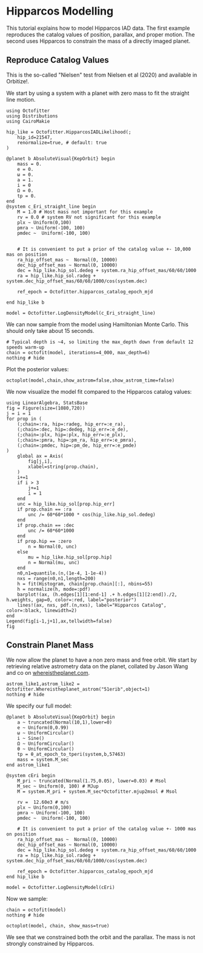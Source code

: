 # Hipparcos Modelling

This tutorial explains how to model Hipparcos IAD data. The first example reproduces the catalog values of position, parallax, and proper motion. The second uses Hipparcos to constrain the mass of a directly imaged planet.

## Reproduce Catalog Values
This is the so-called "Nielsen" test from Nielsen et al (2020) and available in Orbitize!.

We start by using a system with a planet with zero mass to fit the straight line motion.

```@example 1
using Octofitter
using Distributions
using CairoMakie

hip_like = Octofitter.HipparcosIADLikelihood(;
    hip_id=21547,
    renormalize=true, # default: true
)

@planet b AbsoluteVisual{KepOrbit} begin
    mass = 0.
    e = 0. 
    ω = 0. 
    a = 1.
    i = 0
    Ω = 0.
    tp = 0.
end
@system c_Eri_straight_line begin
    M = 1.0 # Host mass not important for this example
    rv = 0.0 # system RV not significant for this example
    plx ~ Uniform(0,100)
    pmra ~ Uniform(-100, 100)
    pmdec ~  Uniform(-100, 100)


    # It is convenient to put a prior of the catalog value +- 10,000 mas on position
    ra_hip_offset_mas ~  Normal(0, 10000)
    dec_hip_offset_mas ~ Normal(0, 10000)
    dec = hip_like.hip_sol.dedeg + system.ra_hip_offset_mas/60/60/1000
    ra = hip_like.hip_sol.radeg + system.dec_hip_offset_mas/60/60/1000/cos(system.dec)

    ref_epoch = Octofitter.hipparcos_catalog_epoch_mjd

end hip_like b

model = Octofitter.LogDensityModel(c_Eri_straight_line)
```

We can now sample from the model using Hamiltonian Monte Carlo. This should only take about 15 seconds.
```@example 1
# Typical depth is ~4, so limiting the max_depth down from default 12 speeds warm-up
chain = octofit(model, iterations=4_000, max_depth=6)
nothing # hide
```

Plot the posterior values:
```@example 1
octoplot(model,chain,show_astrom=false,show_astrom_time=false)
```


We now visualize the model fit compared to the Hipparcos catalog values:
```@example 1
using LinearAlgebra, StatsBase
fig = Figure(size=(1080,720))
j = i = 1
for prop in (
    (;chain=:ra, hip=:radeg, hip_err=:e_ra), 
    (;chain=:dec, hip=:dedeg, hip_err=:e_de),
    (;chain=:plx, hip=:plx, hip_err=:e_plx), 
    (;chain=:pmra, hip=:pm_ra, hip_err=:e_pmra), 
    (;chain=:pmdec, hip=:pm_de, hip_err=:e_pmde)
)
    global ax = Axis(
        fig[j,i],
        xlabel=string(prop.chain),
    )
    i+=1
    if i > 3
        j+=1
        i = 1
    end
    unc = hip_like.hip_sol[prop.hip_err]
    if prop.chain == :ra
        unc /= 60*60*1000 * cos(hip_like.hip_sol.dedeg)
    end
    if prop.chain == :dec
        unc /= 60*60*1000
    end
    if prop.hip == :zero
        n = Normal(0, unc)
    else
        mu = hip_like.hip_sol[prop.hip]
        n = Normal(mu, unc)
    end
    n0,n1=quantile.(n,(1e-4, 1-1e-4))
    nxs = range(n0,n1,length=200)
    h = fit(Histogram, chain[prop.chain][:], nbins=55)
    h = normalize(h, mode=:pdf)
    barplot!(ax, (h.edges[1][1:end-1] .+ h.edges[1][2:end])./2, h.weights, gap=0, color=:red, label="posterior")
    lines!(ax, nxs, pdf.(n,nxs), label="Hipparcos Catalog", color=:black, linewidth=2)
end
Legend(fig[i-1,j+1],ax,tellwidth=false)
fig
```


## Constrain Planet Mass

We now allow the planet to have a non zero mass and free orbit. We start by retrieving relative astrometry data on the planet, collated by Jason Wang and co on [whereistheplanet.com](whereistheplanet.com).

```@example 1
astrom_like1,astrom_like2 = Octofitter.Whereistheplanet_astrom("51erib",object=1)
nothing # hide
```

We specify our full model:
```@example 1
@planet b AbsoluteVisual{KepOrbit} begin
    a ~ truncated(Normal(10,1),lower=0)
    e ~ Uniform(0,0.99)
    ω ~ UniformCircular()
    i ~ Sine()
    Ω ~ UniformCircular()
    θ ~ UniformCircular()
    tp = θ_at_epoch_to_tperi(system,b,57463) 
    mass = system.M_sec
end astrom_like1 

@system cEri begin
    M_pri ~ truncated(Normal(1.75,0.05), lower=0.03) # Msol
    M_sec ~ Uniform(0, 100) # MJup
    M = system.M_pri + system.M_sec*Octofitter.mjup2msol # Msol

    rv =  12.60e3 # m/s
    plx ~ Uniform(0,100)
    pmra ~ Uniform(-100, 100)
    pmdec ~  Uniform(-100, 100)

    # It is convenient to put a prior of the catalog value +- 1000 mas on position
    ra_hip_offset_mas ~  Normal(0, 10000)
    dec_hip_offset_mas ~ Normal(0, 10000)
    dec = hip_like.hip_sol.dedeg + system.ra_hip_offset_mas/60/60/1000
    ra = hip_like.hip_sol.radeg + system.dec_hip_offset_mas/60/60/1000/cos(system.dec)

    ref_epoch = Octofitter.hipparcos_catalog_epoch_mjd
end hip_like b

model = Octofitter.LogDensityModel(cEri)
```


Now we sample:
```@example 1
chain = octofit(model)
nothing # hide
```

```@example 1
octoplot(model, chain, show_mass=true)
```

We see that we constrained both the orbit and the parallax. The mass is not strongly constrained by Hipparcos.